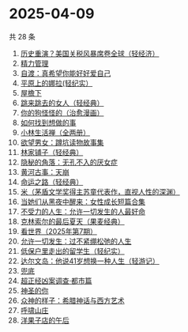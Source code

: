 # 2025-04-09

共 28 条

<!-- BEGIN WEREAD -->
<!-- 最后更新时间 2025-04-09 03:20:54 +0800 -->
1. [历史重演？美国关税风暴席卷全球（轻经济）](https://weread.qq.com/web/bookDetail/d7a32c80813ab9d41g0176a4)
1. [精力管理](https://weread.qq.com/web/bookDetail/4263296071f8f0464264d41)
1. [自渡：真希望你能好好爱自己](https://weread.qq.com/web/bookDetail/1fb32b80813ab8764g0175d9)
1. [平原上的娜拉(轻纪实）](https://weread.qq.com/web/bookDetail/f7932bf0813ab9d2eg012157)
1. [屋檐下](https://weread.qq.com/web/bookDetail/1df32b10813ab9cafg014f54)
1. [跳来跳去的女人（轻经典）](https://weread.qq.com/web/bookDetail/33b320c0813ab9cdeg014211)
1. [你的狗怪怪的（治愈漫画）](https://weread.qq.com/web/bookDetail/fdb329d0813ab9cd8g0103ba)
1. [如何找到想做的事](https://weread.qq.com/web/bookDetail/71a32fb0813ab8de8g019cc9)
1. [小林生活禅（全两册）](https://weread.qq.com/web/bookDetail/25d32400813ab705dg0163e9)
1. [欲望男女：蹲坑读物故事集](https://weread.qq.com/web/bookDetail/f83320a0813ab9c90g015c2e)
1. [林家铺子（轻经典）](https://weread.qq.com/web/bookDetail/f28328a0813ab9ca9g010225)
1. [隐秘的角落：无孔不入的厌女症](https://weread.qq.com/web/bookDetail/2d932ef0813ab9cedg0170b3)
1. [黄河古事：天崩](https://weread.qq.com/web/bookDetail/55532930813ab9ce5g01675f)
1. [命运之路（轻经典）](https://weread.qq.com/web/bookDetail/51b328d0813ab9b98g010025)
1. [米（茅盾文学奖得主苏童代表作，直视人性的深渊）](https://weread.qq.com/web/bookDetail/81d32cd0527f6c81d812605)
1. [当她们从黑夜中醒来：女性成长短篇合集](https://weread.qq.com/web/bookDetail/96332110813ab9bb6g017bcc)
1. [不受力的人生：允许一切发生的人最好命](https://weread.qq.com/web/bookDetail/eaf32b20813ab9cb7g019799)
1. [克林索尔的最后夏天（果麦经典）](https://weread.qq.com/web/bookDetail/a2f32870716dd8fca2f03e8)
1. [看世界（2025年第7期）](https://weread.qq.com/web/bookDetail/3eb32650813ab9d3fg01920e)
1. [允许一切发生：过不紧绷松弛的人生](https://weread.qq.com/web/bookDetail/c2732120813ab7d2dg016e59)
1. [低保户里走出的留学生（轻纪实）](https://weread.qq.com/web/bookDetail/cdf32c50813ab9cb4g013287)
1. [达尔文岛：他说41岁想换一种人生（轻游记）](https://weread.qq.com/web/bookDetail/68632510813ab9c23g012f85)
1. [兜底](https://weread.qq.com/web/bookDetail/69f32160813ab9718g011b1b)
1. [超正经凶案调查·都市篇](https://weread.qq.com/web/bookDetail/cfb32190813ab9cb7g014e24)
1. [神圣的你](https://weread.qq.com/web/bookDetail/b2132b20813ab9c7cg015b6b)
1. [众神的样子：希腊神话与西方艺术](https://weread.qq.com/web/bookDetail/61d32510720c35d861d1f10)
1. [呼啸山庄](https://weread.qq.com/web/bookDetail/fbd321a05cdc83fbd64bd37)
1. [洋果子店的午后](https://weread.qq.com/web/bookDetail/e2232b30813ab9cd5g014a7b)
<!-- END WEREAD -->